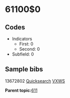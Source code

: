 # 61100$0

## Codes

-   Indicators
    -   First: 0
    -   Second: 0
-   Subfield: 0

## Sample bibs

13672802 [Quicksearch](https://search.library.yale.edu/catalog/13672802) [VXWS](http://prodorbis.library.yale.edu:7014/vxws/GetHoldingsService?bibId=13672802)

**Parent topic:**[611](../../tags/611/611.md)

